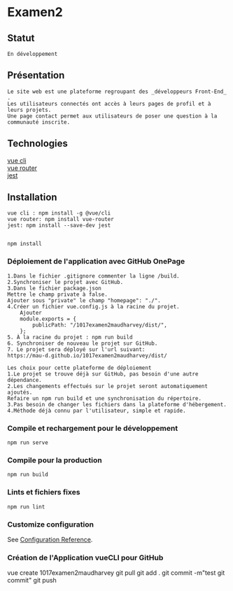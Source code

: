 # Examen2

## Statut

```
En développement
```

## Présentation

```
Le site web est une plateforme regroupant des _développeurs Front-End_ .
Les utilisateurs connectés ont accès à leurs pages de profil et à leurs projets.
Une page contact permet aux utilisateurs de poser une question à la communauté inscrite.
```

## Technologies

[vue cli](https://cli.vuejs.org/guide/installation.html)  
[vue router](https://router.vuejs.org/installation.html)  
[jest](https://jestjs.io/docs/en/getting-started.html)

## Installation

```
vue cli : npm install -g @vue/cli
vue router: npm install vue-router
jest: npm install --save-dev jest


npm install
```

### Déploiement de l'application avec GitHub OnePage

```
1.Dans le fichier .gitignore commenter la ligne /build.
2.Synchroniser le projet avec GitHub.
3.Dans le fichier package.json
Mettre le champ private à false.
Ajouter sous "private" le champ "homepage": "./".
4.Créer un fichier vue.config.js à la racine du projet.
    Ajouter
    module.exports = {
        publicPath: "/1017examen2maudharvey/dist/",
    };
5. À la racine du projet : npm run build
6. Synchroniser de nouveau le projet sur GitHub.
7. Le projet sera déployé sur l'url suivant:
https://mau-d.github.io/1017examen2maudharvey/dist/

Les choix pour cette plateforme de déploiement
1.Le projet se trouve déjà sur GitHub, pas besoin d'une autre dépendance.
2.Les changements effectués sur le projet seront automatiquement ajoutés.
Refaire un npm run build et une synchronisation du répertoire.
3.Pas besoin de changer les fichiers dans la plateforme d'hébergement.
4.Méthode déjà connu par l'utilisateur, simple et rapide.
```

### Compile et rechargement pour le développement

```
npm run serve
```

### Compile pour la production

```
npm run build
```

### Lints et fichiers fixes

```
npm run lint
```

### Customize configuration

See [Configuration Reference](https://cli.vuejs.org/config/).

### Création de l'Application vueCLI pour GitHub

vue create 1017examen2maudharvey
git pull
git add .
git commit -m"test git commit"
git push
